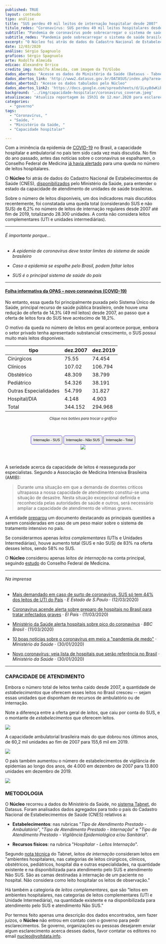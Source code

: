 ```yaml
---
published: TRUE
layout: conteudo
tipo: análise
title: "SUS perdeu 49 mil leitos de internação hospitalar desde 2007"
titulo_redes: "Coronavírus: SUS perdeu 49 mil leitos hospitalares desde 2007"
subtitle: "Pandemia de coronavírus pode sobrecarregar o sistema de saúde brasileiro. O número de leitos disponíveis teve queda total (SUS e não SUS) de 6,2% desde 2007 até 2019, numa perda de 28.300 unidades."
subtitle_redes: "Pandemia pode sobrecarregar o sistema de saúde brasileiro; dados são do Ministério da Saúde."
excerpt: "O Núcleo foi atrás de dados do Cadastro Nacional de Estabelecimentos de Saúde (CNES), disponibilizados pelo Ministério da Saúde, para entender o estado da capacidade de atendimento de unidades de saúde brasileiras. Sobre o número de leitos disponíveis, um dos indicadores mais discutidos recentemente, foi constatada uma queda total (SUS e não SUS) de 6,2% no número de leitos de internação desde 2007 até fim de 2019, numa perda total de 28.300 unidades."
date: 12/03/2020
análise: Sérgio Spagnuolo
graficos: Sérgio Spagnuolo
arte: Rodolfo Almeida
edicao: Alexandre Orrico
credito_img: Rodolfo Almeida, com imagem da TV/Globo
dados_abertos: "Acesse os dados do Ministério da Saúde (Datasus - Tabnet)"
dados_abertos_link: 'http://www2.datasus.gov.br/DATASUS/index.php?area=0204'
dados_abertos2: "Acesse os dados tabulados pelo Núcleo"
dados_abertos_link2: 'https://docs.google.com/spreadsheets/d/1Lxy8dwKibGilFYT_VLYo6LMLR5XnGjKa9TgJWsKHNV8/edit?usp=sharing'
background: '../img/capacidade-hospitalar/coronavirus_coverum.jpeg'
atualizacao: "Atualiza reportagem às 15h31 de 12.mar.2020 para esclarecer na metodologia que a análise trata dos leitos de internação, e não considera os chamados leitos complementares (UTI e unidades intermediárias). Atualiza reportagem às 15h48 de 12.mar.2020 com informações sobre leitos complementares. Atualiza reportagem às 16h03 de 12.mar.2020 com tabela sobre tipos de leitos de internação."
categories:
  - "governo"
tags:
  - "Coronavírus, "
  - "Saúde, "
  - "Ministério da Saúde, "
  - "Capacidade hospitalar"

---
```


Com a iminência da epidemia de [COVID-19](https://www.paho.org/bra/index.php?option=com_content&view=article&id=6101:folha-informativa-novo-coronavirus-2019-ncov&Itemid=875) no Brasil, a capacidade hospitalar e ambulatorial no país tem sido cada vez mais discutida. No fim do ano passado, antes das notícias sobre o coronavírus se espalharem, o Conselho Federal de Medicina [já havia alertado](https://www.amib.org.br/noticia/nid/cfm-alerta-falta-de-financiamento-impacta-no-numero-de-leitos-e-prejudica-trabalho-medico/) para uma queda no número de leitos hospitalares.

O **Núcleo** foi atrás de dados do Cadastro Nacional de Estabelecimentos de Saúde (CNES), [disponibilizados](http://www2.datasus.gov.br/DATASUS/index.php?area=0204) pelo Ministério da Saúde, para entender o estado da capacidade de atendimento de unidades de saúde brasileiras.

Sobre o número de leitos disponíveis, um dos indicadores mais discutidos recentemente, foi constatada uma queda total (considerando SUS e não SUS) de 6,2% no número de leitos de internação regulares desde 2007 até fim de 2019, totalizando 28.300 unidades. A conta não considera leitos complementares (UTI e unidades intermediárias).


---

###### É importante porque...

- *A epidemia de coronavírus deve testar limites do sistema de saúde brasileiro*

- *Caso a epidemia se espalhe pelo Brasil, podem faltar leitos*

- *SUS é o principal sistema de saúde do país*

---

#### [Folha informativa da OPAS – novo coronavírus (COVID-19)](https://www.paho.org/bra/index.php?option=com_content&view=article&id=6101:folha-informativa-novo-coronavirus-2019-ncov&Itemid=875)

No entanto, essa queda foi principalmente puxada pelo Sistema Único de Saúde, principal recurso de saúde pública brasileiro, onde houve uma redução de oferta de 14,3% (49 mil leitos) desde 2007, ao passo que a oferta de leitos fora do SUS teve acréscimo de 18,2%.  

O motivo da queda no número de leitos em geral acontece porque, embora o setor privado tenha apresentado substancial crescimento, o SUS possui muito mais leitos disponíveis.

| tipo                  | dez.2007 | dez.2019 |
|-----------------------|----------|----------|
| Cirúrgicos            | 75.55    | 74.454   |
| Clínicos              | 107.02   | 106.794  |
| Obstétrico            | 48.309   | 38.799   |
| Pediátrico            | 54.326   | 38.191   |
| Outras Especialidades | 54.799   | 31.827   |
| Hospital/DIA          | 4.148    | 4.903    |
| Total                 | 344.152  | 294.968  |

<p style="text-align:center"><i class="far fa-hand-pointer"></i> <small><em>Clique nos botões para trocar o gráfico</em></small></p>

<div id="content">
<div id="thumb_img" class="cf">
  <button class="active botao" onclick="changeimg('../img/capacidade-hospitalar/nucleo_internacao_sus.png',this);">Internação - SUS
  </button>
  <button class="botao" onclick="changeimg('../img/capacidade-hospitalar/nucleo_internacao_naosus.png',this);">Internação - Não SUS
  </button>
  <button class="botao" onclick="changeimg('../img/capacidade-hospitalar/nucleo_internacao_total.png',this);">Internação - Total
</button>
</div>
  <div id="featured_img">
    <img id="img" src="../img/capacidade-hospitalar/nucleo_internacao_sus.png">
  </div>
</div>

A seriedade acerca da capacidade de leitos é reassegurada por especialistas. Segundo a Associação de Medicina Intensiva Brasileira (AMIB):

> Durante uma situação em que a demanda de doentes críticos ultrapassa a nossa capacidade de atendimento constitui-se uma situação de desastre. Nesta situação excepcional definida e reconhecida pelas autoridades de saúde e outros, será necessário ampliar a capacidade de atendimento de vítimas graves.

A entidade [preparou](https://www.amib.org.br/fileadmin/user_upload/Aumento.Capacidade.COVID19.Versao10.03.pdf) um documento destacando as principais questões a serem consideradas em caso de um peso maior sobre o sistema de tratamento intensivo no país.

Se considerarmos apenas _leitos complementares_ (UTIs e Unidades Intermediárias), houve aumento total (SUS e não SUS) de 83% na oferta desses leitos, sendo 58% no SUS.

O **Núcleo** considerou apenas _leitos de internação_ na conta principal, seguindo [estudo](https://portal.cfm.org.br/index.php?option=com_content&view=article&id=27721:2018-07-12-14-05-59&catid=3) do Conselho Federal de Medicina.

---

###### Na imprensa

* [Mais demandado em caso de surto de coronavírus, SUS só tem 44% dos leitos de UTI do País](https://saude.estadao.com.br/noticias/geral,rede-mais-demandada-em-caso-de-surto-de-coronavirus-sus-so-tem-44-dos-leitos-de-uti-do-pais,70003230123) &sdot; *E Estado de S.Paulo* &sdot; (12/03/2020)

* [Coronavírus acende alerta sobre preparo de hospitais no Brasil para tratar infectados graves](https://brasil.elpais.com/brasil/2020-03-12/coronavirus-acende-alerta-sobre-preparo-de-hospitais-no-brasil-para-tratar-infectados-graves.html) &sdot; *El País* &sdot; (11/03/2020)

* [Ministério da Saúde alerta hospitais sobre pico do coronavírus](https://www.bbc.com/portuguese/geral-51736012) &sdot; *BBC Brasil* &sdot; (11/03/2020)

* [10 boas notícias sobre o coronavírus em meio a "pandemia de medo"](https://saude.gov.br/noticias/agencia-saude/46249-novo-coronavirus-veja-lista-de-hospitais-que-serao-referencia-no-brasil) &sdot; *Ministério da Saúde* &sdot; (30/01/2020)

* [Novo coronavírus: veja lista de hospitais que serão referência no Brasil](https://saude.gov.br/noticias/agencia-saude/46249-novo-coronavirus-veja-lista-de-hospitais-que-serao-referencia-no-brasil) &sdot; *Ministério da Saúde* &sdot; (30/01/2020)



---

### CAPACIDADE DE ATENDIMENTO

Embora o número total de leitos tenha caído desde 2007, a quantidade de *estabelecimentos* que oferecem esses leitos no Brasil cresceu -- sejam essas unidades que disponham de recursos de ambulatório ou de internação.

Note a diferença entre a oferta geral de *leitos*, que caiu por conta do SUS, e o montante de *estabelecimentos* que oferecem leitos.

![](../img/capacidade-hospitalar/nucleo_internacao_cnes.png)

A capacidade ambulatorial brasileira mais do que dobrou nos últimos anos, de 60,2 mil unidades ao fim de 2007 para 155,6 mil em 2019.

![](../img/capacidade-hospitalar/nucleo_ambulatorio_cnes.png)

O país também aumentou o número de estabelecimentos de vigilância de epidemias ao longo dos anos, de 4.000 em dezembro de 2007 para 13.800 unidades em dezembro de 2019.

![](../img/capacidade-hospitalar/nucleo_epidemio_cnes.png)

### METODOLOGIA

O **Núcleo** recorreu a dados do Ministério da Saúde, no [sistema Tabnet](http://www2.datasus.gov.br/DATASUS/index.php?area=0204), do Datasus. Foram analisados dados agregados para todo o país do Cadastro Nacional de Estabelecimentos de Saúde (CNES) relativos a:

- **Estabelecimentos**: nas rubricas "_Tipo de Atendimento Prestado - Ambulatório_", "_Tipo de Atendimento Prestado - Internação_" e "_Tipo de Atendimento Prestado - Vigilância Epidemiológica e/ou Sanitária_".

- **Recursos físicos**: na rubrica "_Hospitalar - Leitos Internação_".

Segundo [nota técnica](http://tabnet.datasus.gov.br/cgi/cnes/NT_RecursosF%C3%ADsicos.htm) do Tabnet, _leitos de internação_ consideram leitos em "ambientes hospitalares, nas categorias de leitos cirúrgicos, clínicos, obstétricos, pediátricos, hospital dia e outras especialidades, na quantidade existente e na disponibilizada para atendimento pelo SUS e atendimento Não SUS. São as camas destinadas à internação de um paciente no hospital. Não considera como leito hospitalar os leitos de observação."

Há também a categioria de _leitos complementares_, que são "leitos em ambientes hospitalares, nas categorias de leitos complementares (UTI e Unidade Intermediária), na quantidade existente e na disponibilizada para atendimento pelo SUS e atendimento Não SUS."

Por termos feito apenas uma descrição dos dados encontrados, sem fazer juízos, o **Núcleo** não entrou em contato com o governo para pedir esclarecimentos. Se governo, organizações ou pessoas desejarem enviar algum esclarecimento acerca desses dados, favor contatar os editores no email [nucleo@voltdata.info](mailto:nucleo@voltdata.info).



<style>
.botao {
  border-radius: 5px;
  background-color: #eeeeee;
  padding: 5px 7px;
  font-size: 0.8em;
  line-height: 1.5em;
  border: 1px solid #4b31dd
}

.botao:hover {
  background-color: #4b31dd;
  color: #fff;
}

.cf:before, .cf:after {
	 content: "";
	 display: table;
}
 .cf:after {
	 clear: both;
}
 .cf {
	 zoom: 1;
}
 #content {
	 max-width: 650px;
	 margin: 3rem auto;
	 text-align: center;
}
 #featured_img img, #thumb_img img {
	 max-width: 100%;
}
 #thumb_img {
	 margin-top: 2%;
}
 #thumb_img img {
	 float: left;
	 max-width: 32%;
	 width: 32%;
	 cursor: pointer;
	 margin-right: 2%;
	 border: 2px solid #eee;
	 box-sizing: border-box;
}
 #thumb_img img.active {
	 border: 2px solid #cac6b8;
}
 #thumb_img img:last-child {
	 margin-right: 0;
}

</style>

<script>
function changeimg(url,e) {
  document.getElementById("img").src = url;
  let nodes = document.getElementById("thumb_img");
  let img_child = nodes.children;
  for (i = 0; i < img_child.length; i++) {
    img_child[i].classList.remove('active')
  }
  e.classList.add('active');

}
</script>
